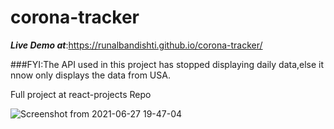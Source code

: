 # corona-tracker
***Live Demo at***:https://runalbandishti.github.io/corona-tracker/


###FYI:The API used in this project has stopped displaying daily data,else it nnow only displays the data from USA.

Full project at react-projects Repo


![Screenshot from 2021-06-27 19-47-04](https://user-images.githubusercontent.com/42735893/123548207-75ada780-d781-11eb-8565-1b293138098b.png)
